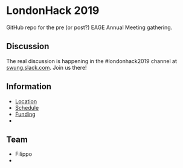 # LondonHack 2019
GitHub repo for the pre (or post?) EAGE Annual Meeting gathering.

## Discussion
The real discussion is happening in the #londonhack2019 channel at [swung.slack.com](swung.slack.com). Join us there!

## Information
* [Location](location.md)
* [Schedule](schedule.md)
* [Funding](funding.md)
* 

## Team
* Filippo
* 

